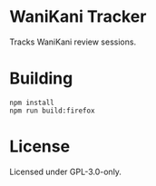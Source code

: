 # WaniKani Tracker
Tracks WaniKani review sessions.

# Building
    npm install
    npm run build:firefox

# License
Licensed under GPL-3.0-only.
